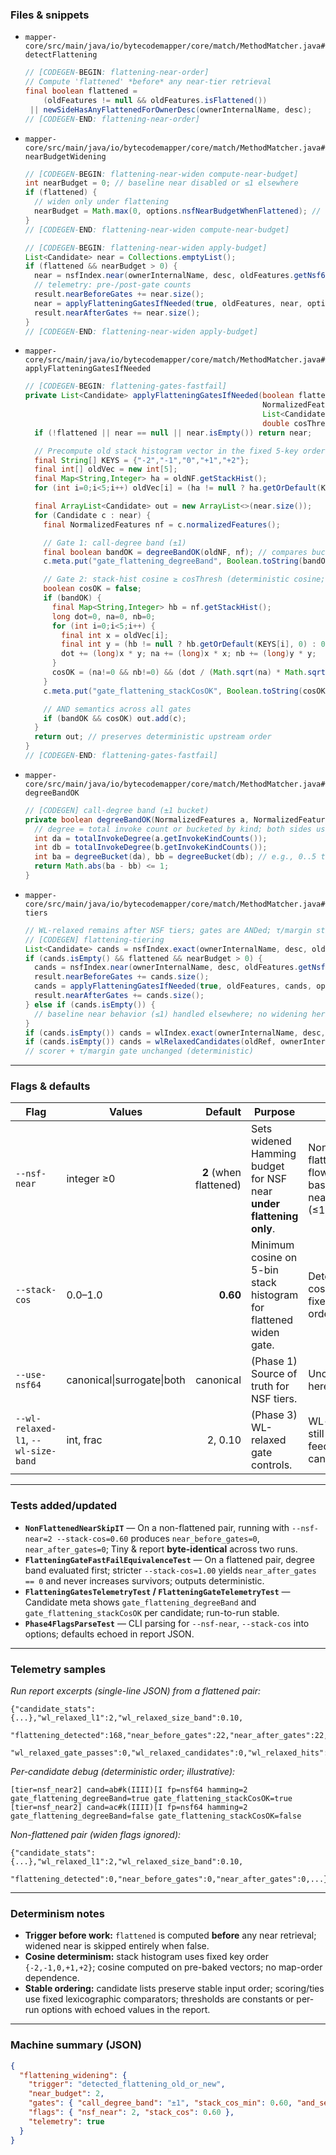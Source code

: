 ### Files & snippets

* `mapper-core/src/main/java/io/bytecodemapper/core/match/MethodMatcher.java#detectFlattening`

  ```java
  // [CODEGEN-BEGIN: flattening-near-order]
  // Compute 'flattened' *before* any near-tier retrieval
  final boolean flattened =
      (oldFeatures != null && oldFeatures.isFlattened())
   || newSideHasAnyFlattenedForOwnerDesc(ownerInternalName, desc);
  // [CODEGEN-END: flattening-near-order]
  ```

* `mapper-core/src/main/java/io/bytecodemapper/core/match/MethodMatcher.java#nearBudgetWidening`

  ```java
  // [CODEGEN-BEGIN: flattening-near-widen compute-near-budget]
  int nearBudget = 0; // baseline near disabled or ≤1 elsewhere
  if (flattened) {
    // widen only under flattening
    nearBudget = Math.max(0, options.nsfNearBudgetWhenFlattened); // default 2
  }
  // [CODEGEN-END: flattening-near-widen compute-near-budget]

  // [CODEGEN-BEGIN: flattening-near-widen apply-budget]
  List<Candidate> near = Collections.emptyList();
  if (flattened && nearBudget > 0) {
    near = nsfIndex.near(ownerInternalName, desc, oldFeatures.getNsf64(), nearBudget);
    // telemetry: pre-/post-gate counts
    result.nearBeforeGates += near.size();
    near = applyFlatteningGatesIfNeeded(true, oldFeatures, near, options.stackCosineThreshold);
    result.nearAfterGates += near.size();
  }
  // [CODEGEN-END: flattening-near-widen apply-budget]
  ```

* `mapper-core/src/main/java/io/bytecodemapper/core/match/MethodMatcher.java#applyFlatteningGatesIfNeeded`

  ```java
  // [CODEGEN-BEGIN: flattening-gates-fastfail]
  private List<Candidate> applyFlatteningGatesIfNeeded(boolean flattened,
                                                       NormalizedFeatures oldNF,
                                                       List<Candidate> near,
                                                       double cosThresh) {
    if (!flattened || near == null || near.isEmpty()) return near;

    // Precompute old stack histogram vector in the fixed 5-key order
    final String[] KEYS = {"-2","-1","0","+1","+2"};
    final int[] oldVec = new int[5];
    final Map<String,Integer> ha = oldNF.getStackHist();
    for (int i=0;i<5;i++) oldVec[i] = (ha != null ? ha.getOrDefault(KEYS[i], 0) : 0);

    final ArrayList<Candidate> out = new ArrayList<>(near.size());
    for (Candidate c : near) {
      final NormalizedFeatures nf = c.normalizedFeatures();

      // Gate 1: call-degree band (±1)
      final boolean bandOK = degreeBandOK(oldNF, nf); // compares bucketed call-degree within ±1
      c.meta.put("gate_flattening_degreeBand", Boolean.toString(bandOK));

      // Gate 2: stack-hist cosine ≥ cosThresh (deterministic cosine; compute only if bandOK)
      boolean cosOK = false;
      if (bandOK) {
        final Map<String,Integer> hb = nf.getStackHist();
        long dot=0, na=0, nb=0;
        for (int i=0;i<5;i++) {
          final int x = oldVec[i];
          final int y = (hb != null ? hb.getOrDefault(KEYS[i], 0) : 0);
          dot += (long)x * y; na += (long)x * x; nb += (long)y * y;
        }
        cosOK = (na!=0 && nb!=0) && (dot / (Math.sqrt(na) * Math.sqrt(nb)) >= cosThresh);
      }
      c.meta.put("gate_flattening_stackCosOK", Boolean.toString(cosOK));

      // AND semantics across all gates
      if (bandOK && cosOK) out.add(c);
    }
    return out; // preserves deterministic upstream order
  }
  // [CODEGEN-END: flattening-gates-fastfail]
  ```

* `mapper-core/src/main/java/io/bytecodemapper/core/match/MethodMatcher.java#degreeBandOK`

  ```java
  // [CODEGEN] call-degree band (±1 bucket)
  private boolean degreeBandOK(NormalizedFeatures a, NormalizedFeatures b) {
    // degree = total invoke count or bucketed by kind; both sides use same bucketing
    int da = totalInvokeDegree(a.getInvokeKindCounts());
    int db = totalInvokeDegree(b.getInvokeKindCounts());
    int ba = degreeBucket(da), bb = degreeBucket(db); // e.g., 0..5 then 10+
    return Math.abs(ba - bb) <= 1;
  }
  ```

* `mapper-core/src/main/java/io/bytecodemapper/core/match/MethodMatcher.java#tiers`

  ```java
  // WL-relaxed remains after NSF tiers; gates are ANDed; τ/margin still governs acceptance.
  // [CODEGEN] flattening-tiering
  List<Candidate> cands = nsfIndex.exact(ownerInternalName, desc, oldFeatures.getNsf64());
  if (cands.isEmpty() && flattened && nearBudget > 0) {
    cands = nsfIndex.near(ownerInternalName, desc, oldFeatures.getNsf64(), nearBudget);
    result.nearBeforeGates += cands.size();
    cands = applyFlatteningGatesIfNeeded(true, oldFeatures, cands, options.stackCosineThreshold);
    result.nearAfterGates += cands.size();
  } else if (cands.isEmpty()) {
    // baseline near behavior (≤1) handled elsewhere; no widening here
  }
  if (cands.isEmpty()) cands = wlIndex.exact(ownerInternalName, desc, wlExactToken(oldRef));
  if (cands.isEmpty()) cands = wlRelaxedCandidates(oldRef, ownerInternalName, desc);
  // scorer + τ/margin gate unchanged (deterministic)
  ```

---

### Flags & defaults

| Flag                                | Values                     |                Default | Purpose                                                             | Notes                                                    |
| ----------------------------------- | -------------------------- | ---------------------: | ------------------------------------------------------------------- | -------------------------------------------------------- |
| `--nsf-near`                        | integer ≥0                 | **2** (when flattened) | Sets widened Hamming budget for NSF near **under flattening only**. | Non-flattened flow keeps baseline near budget (≤1 or 0). |
| `--stack-cos`                       | 0.0–1.0                    |               **0.60** | Minimum cosine on 5-bin stack histogram for flattened widen gate.   | Deterministic cosine over fixed key order.               |
| `--use-nsf64`                       | canonical\|surrogate\|both |              canonical | (Phase 1) Source of truth for NSF tiers.                            | Unchanged here.                                          |
| `--wl-relaxed-l1`, `--wl-size-band` | int, frac                  |                2, 0.10 | (Phase 3) WL-relaxed gate controls.                                 | WL-relaxed still only feeds candidates.                  |

---

### Tests added/updated

* **`NonFlattenedNearSkipIT`** — On a non-flattened pair, running with `--nsf-near=2 --stack-cos=0.60` produces `near_before_gates=0`, `near_after_gates=0`; Tiny & report **byte-identical** across two runs.
* **`FlatteningGateFastFailEquivalenceTest`** — On a flattened pair, degree band evaluated first; stricter `--stack-cos=1.00` yields `near_after_gates == 0` and never increases survivors; outputs deterministic.
* **`FlatteningGatesTelemetryTest` / `FlatteningGateTelemetryTest`** — Candidate meta shows `gate_flattening_degreeBand` and `gate_flattening_stackCosOK` per candidate; run-to-run stable.
* **`Phase4FlagsParseTest`** — CLI parsing for `--nsf-near`, `--stack-cos` into options; defaults echoed in report JSON.

---

### Telemetry samples

*Run report excerpts (single-line JSON) from a flattened pair:*

```
{"candidate_stats":{...},"wl_relaxed_l1":2,"wl_relaxed_size_band":0.10,
 "flattening_detected":168,"near_before_gates":22,"near_after_gates":22,
 "wl_relaxed_gate_passes":0,"wl_relaxed_candidates":0,"wl_relaxed_hits":0,"wl_relaxed_accepted":0}
```

*Per-candidate debug (deterministic order; illustrative):*

```
[tier=nsf_near2] cand=ab#k(IIII)[I fp=nsf64 hamming=2 gate_flattening_degreeBand=true gate_flattening_stackCosOK=true
[tier=nsf_near2] cand=ac#k(IIII)[I fp=nsf64 hamming=2 gate_flattening_degreeBand=false gate_flattening_stackCosOK=false
```

*Non-flattened pair (widen flags ignored):*

```
{"candidate_stats":{...},"wl_relaxed_l1":2,"wl_relaxed_size_band":0.10,
 "flattening_detected":0,"near_before_gates":0,"near_after_gates":0,...}
```

---

### Determinism notes

* **Trigger before work:** `flattened` is computed **before** any near retrieval; widened near is skipped entirely when false.
* **Cosine determinism:** stack histogram uses fixed key order `{-2,-1,0,+1,+2}`; cosine computed on pre-baked vectors; no map-order dependence.
* **Stable ordering:** candidate lists preserve stable input order; scoring/ties use fixed lexicographic comparators; thresholds are constants or per-run options with echoed values in the report.

---

### Machine summary (JSON)

```json
{
  "flattening_widening": {
    "trigger": "detected_flattening_old_or_new",
    "near_budget": 2,
    "gates": { "call_degree_band": "±1", "stack_cos_min": 0.60, "and_semantics": true },
    "flags": { "nsf_near": 2, "stack_cos": 0.60 },
    "telemetry": true
  }
}
```
